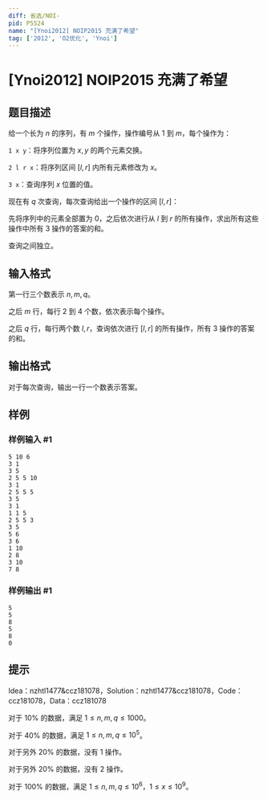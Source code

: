 ```yaml
---
diff: 省选/NOI-
pid: P5524
name: "[Ynoi2012] NOIP2015 充满了希望"
tag: ['2012', 'O2优化', 'Ynoi']
---
```

# [Ynoi2012] NOIP2015 充满了希望
## 题目描述

给一个长为 $n$ 的序列，有 $m$ 个操作，操作编号从 $1$ 到 $m$，每个操作为：

`1 x y`：将序列位置为 $x,y$ 的两个元素交换。

`2 l r x`：将序列区间 $[l,r]$ 内所有元素修改为 $x$。

`3 x`：查询序列 $x$ 位置的值。

现在有 $q$ 次查询，每次查询给出一个操作的区间 $[l,r]$：

先将序列中的元素全部置为 $0$，之后依次进行从 $l$ 到 $r$ 的所有操作，求出所有这些操作中所有 $3$ 操作的答案的和。

查询之间独立。
## 输入格式

第一行三个数表示 $n,m,q$。

之后 $m$ 行，每行 $2$ 到 $4$ 个数，依次表示每个操作。

之后 $q$ 行，每行两个数 $l,r$，查询依次进行 $[l,r]$ 的所有操作，所有 $3$ 操作的答案的和。
## 输出格式

对于每次查询，输出一行一个数表示答案。
## 样例

### 样例输入 #1
```
5 10 6
3 1
3 5
2 5 5 10
3 1
2 5 5 5
3 5
3 1
1 1 5
2 5 5 3
3 5
5 6
3 6
1 10
2 8
3 10
7 8
```
### 样例输出 #1
```
5
5
8
5
8
0
```
## 提示

Idea：nzhtl1477&ccz181078，Solution：nzhtl1477&ccz181078，Code：ccz181078，Data：ccz181078

对于 $10\%$ 的数据，满足 $1\le n,m,q\le 1000$。

对于 $40\%$ 的数据，满足 $1\le n,m,q\le 10^5$。

对于另外 $20\%$ 的数据，没有 $1$ 操作。

对于另外 $20\%$ 的数据，没有 $2$ 操作。

对于 $100\%$ 的数据，满足 $1\le n,m,q\le 10^6$，$1\le x\le 10^9$。
